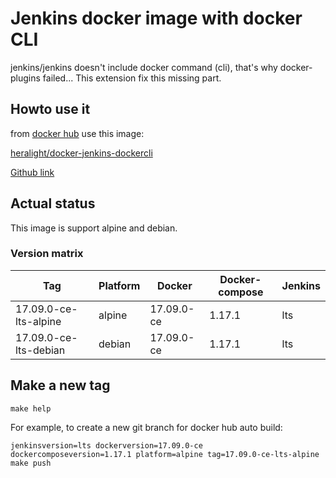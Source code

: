 # Jenkins docker image with docker CLI

jenkins/jenkins doesn't include docker command (cli), that's why docker-plugins failed...
This extension fix this missing part.

## Howto use it

from [docker hub](https://hub.docker.com) use this image:

[heralight/docker-jenkins-dockercli](https://hub.docker.com/r/heralight/docker-jenkins-dockercli/)

[Github link](https://github.com/heralight/docker-jenkins-dockercli)


## Actual status

This image is support alpine and debian.

### Version matrix

| Tag                  | Platform | Docker     | Docker-compose | Jenkins |
|----------------------|----------|------------|----------------|---------|
|17.09.0-ce-lts-alpine | alpine   | 17.09.0-ce | 1.17.1         | lts     |
|17.09.0-ce-lts-debian | debian   | 17.09.0-ce | 1.17.1         | lts     |  

## Make a new tag

```
make help
```

For example, to create a new git branch for docker hub auto build:

```
jenkinsversion=lts dockerversion=17.09.0-ce dockercomposeversion=1.17.1 platform=alpine tag=17.09.0-ce-lts-alpine make push
```



